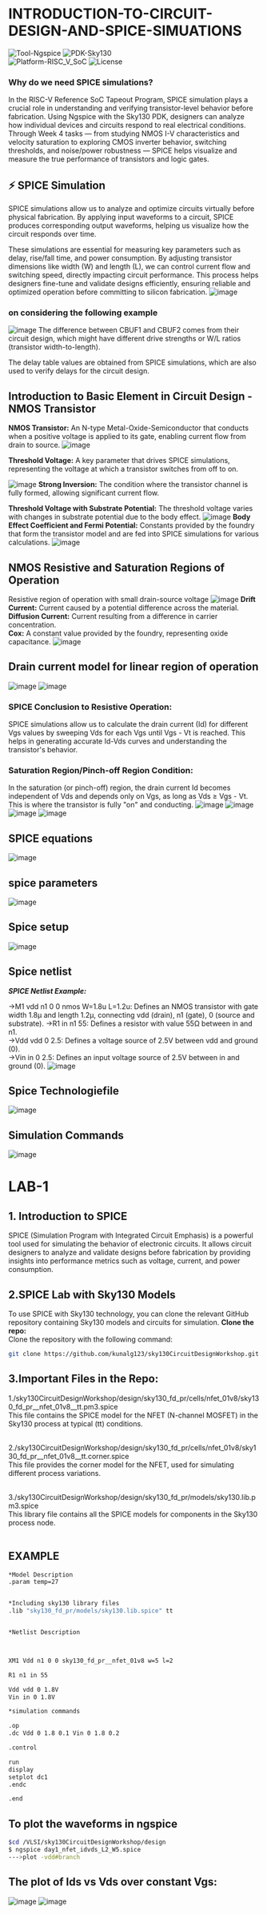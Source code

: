 
# INTRODUCTION-TO-CIRCUIT-DESIGN-AND-SPICE-SIMUATIONS
![Tool-Ngspice](https://img.shields.io/badge/Tool-Ngspice-blue)
![PDK-Sky130](https://img.shields.io/badge/PDK-Sky130-orange)  
![Platform-RISC_V_SoC](https://img.shields.io/badge/Platform-RISC--V_SoC-green)
![License](https://img.shields.io/badge/License-GPLv3-red)
### Why do we need SPICE simulations?
In the RISC-V Reference SoC Tapeout Program, SPICE simulation plays a crucial role in understanding and verifying transistor-level behavior before fabrication. Using Ngspice with the Sky130 PDK, designers can analyze how individual devices and circuits respond to real electrical conditions. Through Week 4 tasks — from studying NMOS I-V characteristics and velocity saturation to exploring CMOS inverter behavior, switching thresholds, and noise/power robustness — SPICE helps visualize and measure the true performance of transistors and logic gates.
## ⚡ SPICE Simulation

SPICE simulations allow us to analyze and optimize circuits virtually before physical fabrication. By applying input waveforms to a circuit, SPICE produces corresponding output waveforms, helping us visualize how the circuit responds over time.

These simulations are essential for measuring key parameters such as delay, rise/fall time, and power consumption. By adjusting transistor dimensions like width (W) and length (L), we can control current flow and switching speed, directly impacting circuit performance. This process helps designers fine-tune and validate designs efficiently, ensuring reliable and optimized operation before committing to silicon fabrication.
![image](https://github.com/manohargumma/INTRODUCTION-TO-CIRCUIT-DESIGN-AND-SPICE-SIMUATIONS/blob/7ff37809307194b728e8cbc5779436400d03279b/pics/Screenshot%20from%202025-10-15%2017-11-29.png)
### on considering the following example
![image](https://github.com/manohargumma/INTRODUCTION-TO-CIRCUIT-DESIGN-AND-SPICE-SIMUATIONS/blob/ce41d03989a1e697d47850bb6eaf5944500a70cc/pics/Screenshot%20from%202025-10-15%2017-12-30.png)
The difference between CBUF1 and CBUF2 comes from their circuit design, which might have different drive strengths or W/L ratios (transistor width-to-length).

The delay table values are obtained from SPICE simulations, which are also used to verify delays for the circuit design.
## Introduction to Basic Element in Circuit Design - NMOS Transistor
**NMOS Transistor:** An N-type Metal-Oxide-Semiconductor that conducts when a positive voltage is applied to its gate, enabling current flow from drain to source.
![image](https://github.com/manohargumma/INTRODUCTION-TO-CIRCUIT-DESIGN-AND-SPICE-SIMUATIONS/blob/12a6a2e72fd4a49e4dc2c94dbb4c4011f015b003/pics/Screenshot%20from%202025-10-16%2014-48-41.png)

**Threshold Voltage:** A key parameter that drives SPICE simulations, representing the voltage at which a transistor switches from off to on.

![image](https://github.com/manohargumma/INTRODUCTION-TO-CIRCUIT-DESIGN-AND-SPICE-SIMUATIONS/blob/12a6a2e72fd4a49e4dc2c94dbb4c4011f015b003/pics/Screenshot%20from%202025-10-16%2014-49-31.png)
**Strong Inversion:** The condition where the transistor channel is fully formed, allowing significant current flow.

**Threshold Voltage with Substrate Potential:** The threshold voltage varies with changes in substrate potential due to the body effect.
![image](https://github.com/manohargumma/INTRODUCTION-TO-CIRCUIT-DESIGN-AND-SPICE-SIMUATIONS/blob/12a6a2e72fd4a49e4dc2c94dbb4c4011f015b003/pics/Screenshot%20from%202025-10-16%2014-49-48.png)
**Body Effect Coefficient and Fermi Potential:** Constants provided by the foundry that form the transistor model and are fed into SPICE simulations for various calculations.
![image](https://github.com/manohargumma/INTRODUCTION-TO-CIRCUIT-DESIGN-AND-SPICE-SIMUATIONS/blob/fdf814f8fbf32443b619fdbd06ead3203ec73b3f/pics/Screenshot%20from%202025-10-16%2015-05-20.png)
## NMOS Resistive and Saturation Regions of Operation
Resistive region of operation with small drain-source voltage
![image](https://github.com/manohargumma/INTRODUCTION-TO-CIRCUIT-DESIGN-AND-SPICE-SIMUATIONS/blob/fdf814f8fbf32443b619fdbd06ead3203ec73b3f/pics/Screenshot%20from%202025-10-16%2015-06-05.png)
**Drift Current:** Current caused by a potential difference across the material.<br>
**Diffusion Current:** Current resulting from a difference in carrier concentration.<br>
**Cox:** A constant value provided by the foundry, representing oxide capacitance.
![image](https://github.com/manohargumma/INTRODUCTION-TO-CIRCUIT-DESIGN-AND-SPICE-SIMUATIONS/blob/fdf814f8fbf32443b619fdbd06ead3203ec73b3f/pics/Screenshot%20from%202025-10-16%2015-06-58.png)
## Drain current model for linear region of operation
![image](https://github.com/manohargumma/INTRODUCTION-TO-CIRCUIT-DESIGN-AND-SPICE-SIMUATIONS/blob/fdf814f8fbf32443b619fdbd06ead3203ec73b3f/pics/Screenshot%20from%202025-10-16%2015-07-56.png)
![image](https://github.com/manohargumma/INTRODUCTION-TO-CIRCUIT-DESIGN-AND-SPICE-SIMUATIONS/blob/fdf814f8fbf32443b619fdbd06ead3203ec73b3f/pics/Screenshot%20from%202025-10-16%2015-10-18.png)
### SPICE Conclusion to Resistive Operation:
SPICE simulations allow us to calculate the drain current (Id) for different Vgs values by sweeping Vds for each Vgs until Vgs - Vt is reached. This helps in generating accurate Id-Vds curves and understanding the transistor's behavior.

### Saturation Region/Pinch-off Region Condition:
In the saturation (or pinch-off) region, the drain current Id becomes independent of Vds and depends only on Vgs, as long as Vds ≥ Vgs - Vt. This is where the transistor is fully "on" and conducting.
![image](https://github.com/manohargumma/INTRODUCTION-TO-CIRCUIT-DESIGN-AND-SPICE-SIMUATIONS/blob/77528146a0683120084893ccda1b50edaa12d5cf/pics/Screenshot%20from%202025-10-16%2015-13-16.png)
![image](https://github.com/manohargumma/INTRODUCTION-TO-CIRCUIT-DESIGN-AND-SPICE-SIMUATIONS/blob/77528146a0683120084893ccda1b50edaa12d5cf/pics/Screenshot%20from%202025-10-16%2015-13-24.png)
![image](https://github.com/manohargumma/INTRODUCTION-TO-CIRCUIT-DESIGN-AND-SPICE-SIMUATIONS/blob/77528146a0683120084893ccda1b50edaa12d5cf/pics/Screenshot%20from%202025-10-16%2015-13-35.png)
![image](https://github.com/manohargumma/INTRODUCTION-TO-CIRCUIT-DESIGN-AND-SPICE-SIMUATIONS/blob/a6590f7b41f8a80a61ec1554158dd33047b1fda9/pics/Screenshot%20from%202025-10-16%2015-14-38.png)
## SPICE equations
![image](https://github.com/manohargumma/INTRODUCTION-TO-CIRCUIT-DESIGN-AND-SPICE-SIMUATIONS/blob/a6590f7b41f8a80a61ec1554158dd33047b1fda9/pics/Screenshot%20from%202025-10-16%2015-15-00.png)
## spice parameters 

![image](https://github.com/manohargumma/INTRODUCTION-TO-CIRCUIT-DESIGN-AND-SPICE-SIMUATIONS/blob/a6590f7b41f8a80a61ec1554158dd33047b1fda9/pics/Screenshot%20from%202025-10-16%2015-15-11.png)
## Spice setup
![image](https://github.com/manohargumma/INTRODUCTION-TO-CIRCUIT-DESIGN-AND-SPICE-SIMUATIONS/blob/a6590f7b41f8a80a61ec1554158dd33047b1fda9/pics/Screenshot%20from%202025-10-16%2015-15-18.png)
## Spice netlist 
***SPICE Netlist Example:*** <br>

->M1 vdd n1 0 0 nmos W=1.8u L=1.2u: Defines an NMOS transistor with gate width 1.8µ and length 1.2µ, connecting vdd (drain), n1 (gate), 0 (source and substrate).<bf>
->R1 in n1 55: Defines a resistor with value 55Ω between in and n1.<br>
->Vdd vdd 0 2.5: Defines a voltage source of 2.5V between vdd and ground (0).<br>
->Vin in 0 2.5: Defines an input voltage source of 2.5V between in and ground (0).
![image](https://github.com/manohargumma/INTRODUCTION-TO-CIRCUIT-DESIGN-AND-SPICE-SIMUATIONS/blob/a6590f7b41f8a80a61ec1554158dd33047b1fda9/pics/Screenshot%20from%202025-10-16%2015-16-07.png)
## Spice Technologiefile 
![image](https://github.com/manohargumma/INTRODUCTION-TO-CIRCUIT-DESIGN-AND-SPICE-SIMUATIONS/blob/d5a792ebdbd8f5cfa443a4e204bf8d461190b68d/pics/Screenshot%20from%202025-10-16%2015-16-46.png)
## Simulation Commands
![image](https://github.com/manohargumma/INTRODUCTION-TO-CIRCUIT-DESIGN-AND-SPICE-SIMUATIONS/blob/d02388f50b45b9ee5c3b4c302f6cd112e409b6f6/pics/Screenshot%20from%202025-10-16%2015-17-22.png)
# LAB-1
## 1. Introduction to SPICE

SPICE (Simulation Program with Integrated Circuit Emphasis) is a powerful tool used for simulating the behavior of electronic circuits. It allows circuit designers to analyze and validate designs before fabrication by providing insights into performance metrics such as voltage, current, and power consumption.

## 2.SPICE Lab with Sky130 Models<br>

To use SPICE with Sky130 technology, you can clone the relevant GitHub repository containing Sky130 models and circuits for simulation.
**Clone the repo:**<br>
Clone the repository with the following command:

```bash
git clone https://github.com/kunalg123/sky130CircuitDesignWorkshop.git
```
## 3.Important Files in the Repo:

1./sky130CircuitDesignWorkshop/design/sky130_fd_pr/cells/nfet_01v8/sky130_fd_pr__nfet_01v8__tt.pm3.spice<br>
This file contains the SPICE model for the NFET (N-channel MOSFET) in the Sky130 process at typical (tt) conditions.<br><br>

2./sky130CircuitDesignWorkshop/design/sky130_fd_pr/cells/nfet_01v8/sky130_fd_pr__nfet_01v8__tt.corner.spice<br>
This file provides the corner model for the NFET, used for simulating different process variations.<br><br>

3./sky130CircuitDesignWorkshop/design/sky130_fd_pr/models/sky130.lib.pm3.spice<br>
This library file contains all the SPICE models for components in the Sky130 process node.<br><br>
## EXAMPLE

```bash
*Model Description
.param temp=27


*Including sky130 library files
.lib "sky130_fd_pr/models/sky130.lib.spice" tt


*Netlist Description



XM1 Vdd n1 0 0 sky130_fd_pr__nfet_01v8 w=5 l=2

R1 n1 in 55

Vdd vdd 0 1.8V
Vin in 0 1.8V

*simulation commands

.op
.dc Vdd 0 1.8 0.1 Vin 0 1.8 0.2

.control

run
display
setplot dc1
.endc

.end
```
## To plot the waveforms in ngspice

```bash
$cd /VLSI/sky130CircuitDesignWorkshop/design
$ ngspice day1_nfet_idvds_L2_W5.spice
--->plot -vdd#branch
```
## The plot of Ids vs Vds over constant Vgs:
![image](https://github.com/manohargumma/Post-Synthesis-GLS-STA-Fundamentals/blob/7e1e3a0769f7f19e38580a00c6c3442d4775182d/Screenshot%20from%202025-10-16%2016-05-03.png)
![image](https://github.com/manohargumma/Post-Synthesis-GLS-STA-Fundamentals/blob/7e1e3a0769f7f19e38580a00c6c3442d4775182d/Screenshot%20from%202025-10-16%2016-05-09.png)
